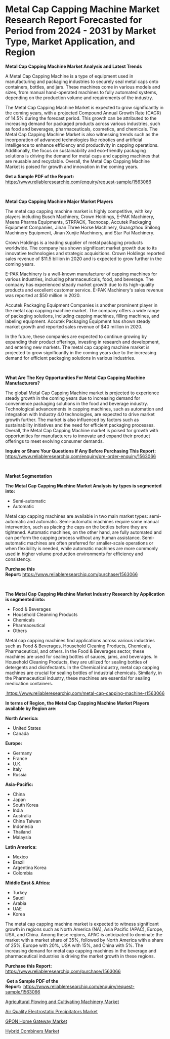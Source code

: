 <p><h1>Metal Cap Capping Machine Market Research Report Forecasted for Period from 2024 -  2031 by Market Type, Market Application, and Region</h1></p><p><strong>Metal Cap Capping Machine Market Analysis and Latest Trends</strong></p>
<p><p>A Metal Cap Capping Machine is a type of equipment used in manufacturing and packaging industries to securely seal metal caps onto containers, bottles, and jars. These machines come in various models and sizes, from manual hand-operated machines to fully automated systems, depending on the production volume and requirements of the industry.</p><p>The Metal Cap Capping Machine Market is expected to grow significantly in the coming years, with a projected Compound Annual Growth Rate (CAGR) of 14.5% during the forecast period. This growth can be attributed to the increasing demand for packaged products across various industries, such as food and beverages, pharmaceuticals, cosmetics, and chemicals. The Metal Cap Capping Machine Market is also witnessing trends such as the incorporation of advanced technologies like robotics and artificial intelligence to enhance efficiency and productivity in capping operations. Additionally, the focus on sustainability and eco-friendly packaging solutions is driving the demand for metal caps and capping machines that are reusable and recyclable. Overall, the Metal Cap Capping Machine Market is poised for growth and innovation in the coming years.</p></p>
<p><strong>Get a Sample PDF of the Report:&nbsp;</strong> <a href="https://www.reliableresearchiq.com/enquiry/request-sample/1563066">https://www.reliableresearchiq.com/enquiry/request-sample/1563066</a></p>
<p>&nbsp;</p>
<p><strong>Metal Cap Capping Machine Major Market Players</strong></p>
<p><p>The metal cap capping machine market is highly competitive, with key players including Busch Machinery, Crown Holdings, E-PAK Machinery, Meena Pharma Equipments, STRPACK, Tecnocap, Accutek Packaging Equipment Companies, Jinan Three Horse Machinery, Guangzhou Shilong Machinery Equipment, Jinan Xunjie Machinery, and Star Pai Machinery.</p><p>Crown Holdings is a leading supplier of metal packaging products worldwide. The company has shown significant market growth due to its innovative technologies and strategic acquisitions. Crown Holdings reported sales revenue of $11.5 billion in 2020 and is expected to grow further in the coming years.</p><p>E-PAK Machinery is a well-known manufacturer of capping machines for various industries, including pharmaceuticals, food, and beverage. The company has experienced steady market growth due to its high-quality products and excellent customer service. E-PAK Machinery's sales revenue was reported at $50 million in 2020.</p><p>Accutek Packaging Equipment Companies is another prominent player in the metal cap capping machine market. The company offers a wide range of packaging solutions, including capping machines, filling machines, and labeling equipment. Accutek Packaging Equipment has shown steady market growth and reported sales revenue of $40 million in 2020.</p><p>In the future, these companies are expected to continue growing by expanding their product offerings, investing in research and development, and entering new markets. The metal cap capping machine market is projected to grow significantly in the coming years due to the increasing demand for efficient packaging solutions in various industries.</p></p>
<p>&nbsp;</p>
<p><strong>What Are The Key Opportunities For Metal Cap Capping Machine Manufacturers?</strong></p>
<p><p>The global Metal Cap Capping Machine market is projected to experience steady growth in the coming years due to increasing demand for convenience packaging solutions in the food and beverage industry. Technological advancements in capping machines, such as automation and integration with Industry 4.0 technologies, are expected to drive market growth further. The market is also influenced by factors such as sustainability initiatives and the need for efficient packaging processes. Overall, the Metal Cap Capping Machine market is poised for growth with opportunities for manufacturers to innovate and expand their product offerings to meet evolving consumer demands.</p></p>
<p><strong>Inquire or Share Your Questions If Any Before Purchasing This Report:</strong> <a href="https://www.reliableresearchiq.com/enquiry/pre-order-enquiry/1563066">https://www.reliableresearchiq.com/enquiry/pre-order-enquiry/1563066</a></p>
<p>&nbsp;</p>
<p><strong>Market Segmentation</strong></p>
<p><strong>The Metal Cap Capping Machine Market Analysis by types is segmented into:</strong></p>
<p><ul><li>Semi-automatic</li><li>Automatic</li></ul></p>
<p><p>Metal cap capping machines are available in two main market types: semi-automatic and automatic. Semi-automatic machines require some manual intervention, such as placing the caps on the bottles before they are tightened. Automatic machines, on the other hand, are fully automated and can perform the capping process without any human assistance. Semi-automatic machines are often preferred for smaller-scale operations or when flexibility is needed, while automatic machines are more commonly used in higher volume production environments for efficiency and consistency.</p></p>
<p><strong>Purchase this Report:&nbsp;</strong><a href="https://www.reliableresearchiq.com/purchase/1563066">https://www.reliableresearchiq.com/purchase/1563066</a></p>
<p>&nbsp;</p>
<p><strong>The Metal Cap Capping Machine Market Industry Research by Application is segmented into:</strong></p>
<p><ul><li>Food & Beverages</li><li>Household Cleanning Products</li><li>Chemicals</li><li>Pharmaceutical</li><li>Others</li></ul></p>
<p><p>Metal cap capping machines find applications across various industries such as Food & Beverages, Household Cleaning Products, Chemicals, Pharmaceutical, and others. In the Food & Beverages sector, these machines are used for sealing bottles of sauces, jams, and beverages. In Household Cleaning Products, they are utilized for sealing bottles of detergents and disinfectants. In the Chemical industry, metal cap capping machines are crucial for sealing bottles of industrial chemicals. Similarly, in the Pharmaceutical industry, these machines are essential for sealing medication containers.</p></p>
<p><a href="https://www.reliableresearchiq.com/metal-cap-capping-machine-r1563066">&nbsp;https://www.reliableresearchiq.com/metal-cap-capping-machine-r1563066</a></p>
<p><strong>In terms of Region, the Metal Cap Capping Machine Market Players available by Region are:</strong></p>
<p>
    <p> <strong> North America: </strong>
        <ul>
            <li>United States</li>
            <li>Canada</li>
        </ul>
        </p> 
    <p> <strong> Europe: </strong>
        <ul>
            <li>Germany</li>
            <li>France</li>
            <li>U.K.</li>
            <li>Italy</li>
            <li>Russia</li>
        </ul>
        </p> 
    <p> <strong> Asia-Pacific: </strong>
        <ul>
            <li>China</li>
            <li>Japan</li>
            <li>South Korea</li>
            <li>India</li>
            <li>Australia</li>
            <li>China Taiwan</li>
            <li>Indonesia</li>
            <li>Thailand</li>
            <li>Malaysia</li>
        </ul>
        </p> 
    <p> <strong> Latin America: </strong>
        <ul>
            <li>Mexico</li>
            <li>Brazil</li>
            <li>Argentina Korea</li>
            <li>Colombia</li>
        </ul>
        </p> 
    <p> <strong> Middle East & Africa: </strong>
        <ul>
            <li>Turkey</li>
            <li>Saudi</li>
            <li>Arabia</li>
            <li>UAE</li>
            <li>Korea</li>
        </ul>
    </p>
    </p>
<p><p>The metal cap capping machine market is expected to witness significant growth in regions such as North America (NA), Asia Pacific (APAC), Europe, USA, and China. Among these regions, APAC is anticipated to dominate the market with a market share of 35%, followed by North America with a share of 25%, Europe with 20%, USA with 15%, and China with 5%. The increasing demand for metal cap capping machines in the beverage and pharmaceutical industries is driving the market growth in these regions.</p></p>
<p><strong>Purchase this Report: </strong><a href="https://www.reliableresearchiq.com/purchase/1563066">https://www.reliableresearchiq.com/purchase/1563066</a></p>
<p>&nbsp;<strong>Get a Sample PDF of the Report:&nbsp;&nbsp;</strong><a href="https://www.reliableresearchiq.com/enquiry/request-sample/1563066">https://www.reliableresearchiq.com/enquiry/request-sample/1563066</a></p>
<p><strong></strong></p>
<p><p><a href="https://www.linkedin.com/pulse/global-agricultural-plowing-cultivating-machinery-ikhje">Agricultural Plowing and Cultivating Machinery Market</a></p><p><a href="https://www.linkedin.com/pulse/air-quality-electrostatic-precipitators-market-size-growing-cagr-sktkc">Air Quality Electrostatic Precipitators Market</a></p><p><a href="https://github.com/StackRhonda/Market-Research-Report-List-1/blob/main/gpon-home-gateway-market.md">GPON Home Gateway Market</a></p><p><a href="https://github.com/JosephMorgajjtiXfg/Market-Research-Report-List-1/blob/main/hybrid-combiners-market.md">Hybrid Combiners Market</a></p></p>